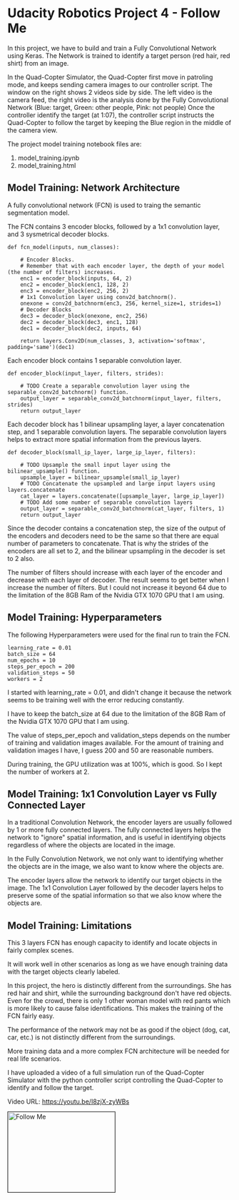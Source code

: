 # Udacity Robotics Project 4 - Follow Me

In this project, we have to build and train a Fully Convolutional Network using Keras.
The Network is trained to identify a target person (red hair, red shirt) from an image.

In the Quad-Copter Simulator, the Quad-Copter first move in patroling mode, and keeps sending camera images to our controller script.
The window on the right shows 2 videos side by side. The left video is the camera feed, the right video is the analysis done by the Fully Convolutional Network (Blue: target, Green: other people, Pink: not people)
Once the controller identify the target (at 1:07), the controller script instructs the Quad-Copter to follow the target by keeping the Blue region in the middle of the camera view.


The project model training notebook files are:
1. model_training.ipynb
2. model_training.html

## Model Training: Network Architecture

A fully convolutional network (FCN) is used to traing the semantic segmentation model.

The FCN contains 3 encoder blocks, followed by a 1x1 convolution layer, and 3 sysmetrical decoder blocks.

```
def fcn_model(inputs, num_classes):

    # Encoder Blocks.
    # Remember that with each encoder layer, the depth of your model (the number of filters) increases.
    enc1 = encoder_block(inputs, 64, 2)
    enc2 = encoder_block(enc1, 128, 2)
    enc3 = encoder_block(enc2, 256, 2)
    # 1x1 Convolution layer using conv2d_batchnorm().
    onexone = conv2d_batchnorm(enc3, 256, kernel_size=1, strides=1)
    # Decoder Blocks
    dec3 = decoder_block(onexone, enc2, 256)
    dec2 = decoder_block(dec3, enc1, 128)
    dec1 = decoder_block(dec2, inputs, 64)

    return layers.Conv2D(num_classes, 3, activation='softmax', padding='same')(dec1)
```

Each encoder block contains 1 separable convolution layer.

```
def encoder_block(input_layer, filters, strides):

    # TODO Create a separable convolution layer using the separable_conv2d_batchnorm() function.
    output_layer = separable_conv2d_batchnorm(input_layer, filters, strides)
    return output_layer
```

Each decoder block has 1 bilinear upsampling layer, a layer concatenation step, and 1 separable convolution layers. The separable convolution layers helps to extract more spatial information from the previous layers.

```
def decoder_block(small_ip_layer, large_ip_layer, filters):

    # TODO Upsample the small input layer using the bilinear_upsample() function.
    upsample_layer = bilinear_upsample(small_ip_layer)
    # TODO Concatenate the upsampled and large input layers using layers.concatenate
    cat_layer = layers.concatenate([upsample_layer, large_ip_layer])
    # TODO Add some number of separable convolution layers
    output_layer = separable_conv2d_batchnorm(cat_layer, filters, 1)
    return output_layer
```

Since the decoder contains a concatenation step, the size of the output of the encoders and decoders need to be the same so that there are equal number of parameters to concatenate. That is why the strides of the encoders are all set to 2, and the bilinear upsampling in the decoder is set to 2 also.

The number of filters should increase with each layer of the encoder and decrease with each layer of decoder. The result seems to get better when I increase the  number of filters. But I could not increase it beyond 64 due to the limitation of the 8GB Ram of the Nvidia GTX 1070 GPU that I am using.


## Model Training: Hyperparameters

The following Hyperparameters were used for the final run to train the FCN.

```
learning_rate = 0.01
batch_size = 64
num_epochs = 10
steps_per_epoch = 200
validation_steps = 50
workers = 2
```

I started with learning_rate = 0.01, and didn't change it because the network seems to be training well with the error reducing constantly.

I have to keep the batch_size at 64 due to the limitation of the 8GB Ram of the Nvidia GTX 1070 GPU that I am using.

The value of steps_per_epoch and validation_steps depends on the number of training and validation images available. For the amount of training and validation images I have, I guess 200 and 50 are reasonable numbers.

During training, the GPU utilization was at 100%, which is good. So I kept the number of workers at 2.

## Model Training: 1x1 Convolution Layer vs Fully Connected Layer

In a traditional Convolution Network, the encoder layers are usually followed by 1 or more fully connected layers. The fully connected layers helps the network to "ignore" spatial information, and is useful in identifying objects regardless of where the objects are located in the image.

In the Fully Convolution Network, we not only want to identifying whether the objects are in the image, we also want to know where the objects are.

The encoder layers allow the network to identify our target objects in the image. The 1x1 Convolution Layer followed by the decoder layers helps to preserve some of the spatial information so that we also know where the objects are.

## Model Training: Limitations

This 3 layers FCN has enough capacity to identify and locate objects in fairly complex scenes.

It will work well in other scenarios as long as we have enough training data with the target objects clearly labeled.

In this project, the hero is distinctly different from the surroundings. She has red hair and shirt, while the surrounding background don't have red objects. Even for the crowd, there is only 1 other woman model with red pants which is more likely to cause false identifications. This makes the training of the FCN fairly easy.

The performance of the network may not be as good if the object (dog, cat, car, etc.) is not distinctly different from the surroundings.

More training data and a more complex FCN architecture will be needed for real life scenarios.



I have uploaded a video of a full simulation run of the Quad-Copter Simulator with the python controller script controlling the Quad-Copter to identify and follow the target.

Video URL: https://youtu.be/I8zjX-zyWBs

<a href="http://www.youtube.com/watch?feature=player_embedded&v=I8zjX-zyWBs" target="_blank"><img src="http://img.youtube.com/vi/I8zjX-zyWBs/0.jpg"
alt="Follow Me" width="240" height="180" border="1" /></a>
